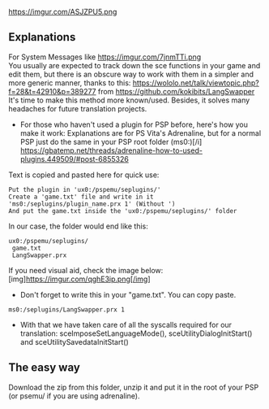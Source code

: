 https://imgur.com/ASJZPU5.png

## Explanations

For System Messages like https://imgur.com/7jnmTTi.png  
You usually are expected to track down the sce functions in your game and edit them, but there is an obscure way to work with them in 
a simpler and more generic manner, thanks to this: https://wololo.net/talk/viewtopic.php?f=28&t=42910&p=389277 from 
https://github.com/kokibits/LangSwapper
It's time to make this method more known/used. Besides, it solves many headaches for future translation projects.

- For those who haven't used a plugin for PSP before, here's how you make it work:
Explanations are for PS Vita's Adrenaline, but for a normal PSP just do the same in your PSP root folder (ms0:)[/i]
https://gbatemp.net/threads/adrenaline-how-to-used-plugins.449509/#post-6855326

Text is copied and pasted here for quick use:
```
Put the plugin in 'ux0:/pspemu/seplugins/'
Create a 'game.txt' file and write in it
'ms0:/seplugins/plugin_name.prx 1' (Without ')
And put the game.txt inside the 'ux0:/pspemu/seplugins/' folder
```
In our case, the folder would end like this:
```
ux0:/pspemu/seplugins/
 game.txt
 LangSwapper.prx
```
If you need visual aid, check the image below:
[img]https://imgur.com/qghE3ip.png[/img]

- Don't forget to write this in your "game.txt". You can copy paste.
```
ms0:/seplugins/LangSwapper.prx 1
```

- With that we have taken care of all the syscalls required for our translation: 
sceImposeSetLanguageMode(), sceUtilityDialogInitStart() and sceUtilitySavedataInitStart()

## The easy way

Download the zip from this folder, unzip it and put it in the root of your PSP (or psemu/ if you are using 
adrenaline).
